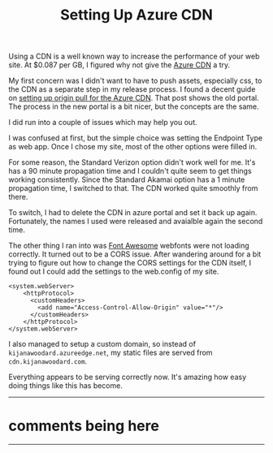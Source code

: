 ﻿---
title: Setting Up Azure CDN
created: 8/4/2016 9:57:46 AM
published: 8/4/2016 9:57:46 AM
tags: blog, notes
---

Using a CDN is a well known way to increase the performance of your web site. At $0.087 per GB, I figured why not give the [Azure CDN] a try.

My first concern was I didn't want to have to push assets, especially css, to the CDN as a separate step in my release process. I found a decent guide on [setting up origin pull for the Azure CDN]. That post shows the old portal. The process in the new portal is a bit nicer, but the concepts are the same.

I did run into a couple of issues which may help you out.

I was confused at first, but the simple choice was setting the Endpoint Type as web app. Once I chose my site, most of the other options were filled in. 

For some reason, the Standard Verizon option didn't work well for me. It's has a 90 minute propagation time and I couldn't quite seem to get things working consistently. Since the Standard Akamai option has a 1 minute propagation time, I switched to that. The CDN worked quite smoothly from there.

To switch, I had to delete the CDN in azure portal and set it back up again. Fortunately, the names I used were released and avaialble again the second time.

The other thing I ran into was [Font Awesome] webfonts were not loading correctly. It turned out to be a CORS issue. After wandering around for a bit trying to figure out how to change the CORS settings for the CDN itself, I found out I could add the settings to the web.config of my site.

    <system.webServer>
        <httpProtocol>
          <customHeaders>
            <add name="Access-Control-Allow-Origin" value="*"/>
          </customHeaders>
        </httpProtocol>
    </system.webServer>

I also managed to setup a custom domain, so instead of `kijanawoodard.azureedge.net`, my static files are served from `cdn.kijanawoodard.com`.

Everything appears to be serving correctly now. It's amazing how easy doing things like this has become.

[Azure CDN]: https://azure.microsoft.com/en-us/services/cdn/
[setting up origin pull for the Azure CDN]: http://josephwoodward.co.uk/2015/08/setting-up-origin-pull-azure-cdn/
[Font Awesome]: http://fontawesome.io/

---
# comments being here

---
